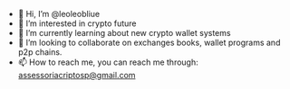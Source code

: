 - 👋 Hi, I’m @leoleobliue
- 👀 I’m interested in crypto future
- 🌱 I’m currently learning about new crypto wallet systems
- 💞️ I’m looking to collaborate on exchanges books, wallet programs and p2p chains.
- 📫 How to reach me, you can reach me through: assessoriacriptosp@gmail.com

<!---
leoleobliue/leoleobliue is a ✨ special ✨ repository because its `README.md` (this file) appears on your GitHub profile.
You can click the Preview link to take a look at your changes.
--->
